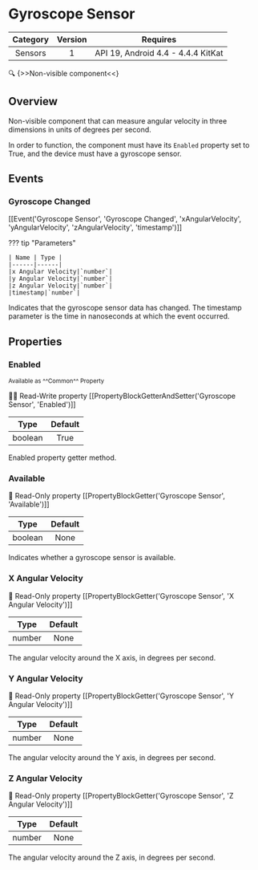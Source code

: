 # Gyroscope Sensor

| Category | Version | Requires |
|:--------:|:-------:|:--------:|
|Sensors|1|API 19, Android 4.4 - 4.4.4 KitKat|

:mag: {>>Non-visible component<<}

## Overview

Non-visible component that can measure angular velocity in three dimensions in units of degrees per second.

In order to function, the component must have its `` Enabled `` property set to True, and the device must have a gyroscope sensor.

## Events

### Gyroscope Changed

[[Event('Gyroscope Sensor', 'Gyroscope Changed', 'xAngularVelocity', 'yAngularVelocity', 'zAngularVelocity', 'timestamp')]]

??? tip "Parameters"

    | Name | Type |
    |------|------|
    |x Angular Velocity|`number`|
    |y Angular Velocity|`number`|
    |z Angular Velocity|`number`|
    |timestamp|`number`|


Indicates that the gyroscope sensor data has changed. The timestamp parameter is the time in nanoseconds at which the event occurred.

## Properties

### Enabled

<small>Available as ^^Common^^ Property</small>

:eyes::pencil: Read-Write property
[[PropertyBlockGetterAndSetter('Gyroscope Sensor', 'Enabled')]]

| Type | Default |
|:----:|:-------:|
|boolean|True|

Enabled property getter method.

### Available

:eyes: Read-Only property
[[PropertyBlockGetter('Gyroscope Sensor', 'Available')]]

| Type | Default |
|:----:|:-------:|
|boolean|None|

Indicates whether a gyroscope sensor is available.

### X Angular Velocity

:eyes: Read-Only property
[[PropertyBlockGetter('Gyroscope Sensor', 'X Angular Velocity')]]

| Type | Default |
|:----:|:-------:|
|number|None|

The angular velocity around the X axis, in degrees per second.

### Y Angular Velocity

:eyes: Read-Only property
[[PropertyBlockGetter('Gyroscope Sensor', 'Y Angular Velocity')]]

| Type | Default |
|:----:|:-------:|
|number|None|

The angular velocity around the Y axis, in degrees per second.

### Z Angular Velocity

:eyes: Read-Only property
[[PropertyBlockGetter('Gyroscope Sensor', 'Z Angular Velocity')]]

| Type | Default |
|:----:|:-------:|
|number|None|

The angular velocity around the Z axis, in degrees per second.